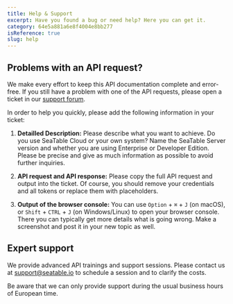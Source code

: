 ```yaml
---
title: Help & Support
excerpt: Have you found a bug or need help? Here you can get it.
category: 64e5a881a6e8f4004e8bb277
isReference: true
slug: help
---
```


<style>
.markdown-body {
	--markdown-title-marginTop: 2em;
}
</style>

## Problems with an API request?

We make every effort to keep this API documentation complete and error-free. If you still have a problem with one of the API requests, please open a ticket in our [support forum](https://forum.seatable.io).

In order to help you quickly, please add the following information in your ticket:

1. **Detailled Description:**
Please describe what you want to achieve. Do you use SeaTable Cloud or your own system? Name the SeaTable Server version and whether you are using Enterprise or Developer Edition. Please be precise and give as much information as possible to avoid further inquiries.

1. **API request and API response:**
Please copy the full API request and output into the ticket. Of course, you should remove your credentials and all tokens or replace them with placeholders.

1. **Output of the browser console:**
You can use `Option` + `⌘` + `J` (on macOS), or `Shift` + `CTRL` + `J` (on Windows/Linux) to open your browser console. There you can typically get more details what is going wrong. Make a screenshot and post it in your new topic as well. 

## Expert support

We provide advanced API trainings and support sessions. Please contact us at [support@seatable.io](mailto:support@seatable.io) to schedule a session and to clarify the costs. 

Be aware that we can only provide support during the usual business hours of European time.
